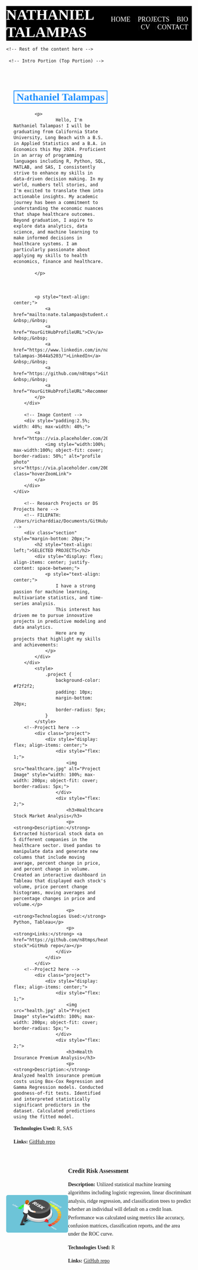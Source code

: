 <!DOCTYPE html>
<html>
<head>
        <title>Nathaniel Talampas</title>
        <link rel="icon" type="image/png" href="favicon-32x32.png" sizes="32x32" />
        <link rel="icon" type="image/png" href="favicon-16x16.png" sizes="16x16" />
        <style>
            body {
                font-family: 'Merriweather', serif;
            }
            .container {
                max-width: 800px;
                margin: auto;
                padding: 20px;
            }
            h1 {
                border: 2px solid DodgerBlue;
                text-align: center;
                color: DodgerBlue;
            }
            h2 {
                color: #333;
                text-align: left;
            }
            p {
                line-height: 1.6;
                font-size: 14px;
            }
            .banner {
                background-color: black;
                text-align: right;
            }
            .banner a {
                margin-right: 10px;
                color: white;
                text-decoration: none;
                font-size: 18px;
            }
            .banner-name {
                color: white;
                font-size: 40px;
                font-weight: bold;
            }
        </style>
    </head>
    <body>
        <div class="banner" style="display: flex; align-items: center; justify-content: space-between;">
            <div class="banner-name" style="color: white; text-align: left;">NATHANIEL TALAMPAS</div>
            <div class="banner-links" style="text-align: right;">
                <a href="#home" style="color: white;">HOME</a>
                <span class="separator">|</span>
                <a href="#papers" style="color: white;">PROJECTS</a>
                <span class="separator">|</span>
                <a href="#home" style="color: white;">BIO</a>
                <span class="separator">|</span>
                <a href="#papers" style="color: white;">CV</a>
                <span class="separator">|</span>
                <a href="#papers" style="color: white;">CONTACT</a>
                <!-- more links here -->
            </div>
        </div>
    
    <!-- Rest of the content here -->

     <!-- Intro Portion (Top Portion) -->
<div class="container" style="display: flex; align-items: center; justify-content: space-between;">
        <!-- Text Content -->
        <div style="width: 55%;">
            <h1 style="text-align: center;">Nathaniel Talampas</h1>
          
            <p>
                    Hello, I'm Nathaniel Talampas! I will be graduating from California State University, Long Beach with a B.S. in Applied Statistics and a B.A. in Economics this May 2024. Proficient in an array of programming languages including R, Python, SQL, MATLAB, and SAS, I consistently strive to enhance my skills in data-driven decision making. In my world, numbers tell stories, and I'm excited to translate them into actionable insights. My academic journey has been a commitment to understanding the economic nuances that shape healthcare outcomes. Beyond graduation, I aspire to explore data analytics, data science, and machine learning to make informed decisions in healthcare systems. I am particularly passionate about applying my skills to health economics, finance and healthcare.
                    
            </p> 



            <p style="text-align: center;">
                <a href="mailto:nate.talampas@student.csulb.edu">Email</a> &nbsp;/&nbsp;
                <a href="YourGitHubProfileURL">CV</a> &nbsp;/&nbsp;
                <a href="https://www.linkedin.com/in/nate-talampas-3644a5203/">LinkedIn</a> &nbsp;/&nbsp;
                <a href="https://github.com/n8tmps">GitHub</a> &nbsp;/&nbsp;
                <a href="YourGitHubProfileURL">Recommendations</a>
            </p>
        </div>
        
        <!-- Image Content -->
        <div style="padding:2.5%; width: 40%; max-width: 40%;">
            <a href="https://via.placeholder.com/200">
                <img style="width:100%; max-width:100%; object-fit: cover; border-radius: 50%;" alt="profile photo" src="https://via.placeholder.com/200" class="hoverZoomLink">
            </a>
        </div>
    </div>
    
        <!-- Research Projects or DS Projects here -->
        <!-- FILEPATH: /Users/richarddiaz/Documents/GitHub/dsrichard97.github.io/index.html -->
        <div class="section" style="margin-bottom: 20px;">
            <h2 style="text-align: left;">SELECTED PROJECTS</h2>
            <div style="display: flex; align-items: center; justify-content: space-between;">
                <p style="text-align: center;">
                    I have a strong passion for machine learning, multivariate statistics, and time-series analysis.
                    This interest has driven me to pursue innovative projects in predictive modeling and data analytics.
                    Here are my projects that highlight my skills and achievements:
                </p>
            </div>
        </div>
            <style>
                .project {
                    background-color: #f2f2f2;
                    padding: 10px;
                    margin-bottom: 20px;
                    border-radius: 5px;
                }
            </style>
        <!--Project1 here -->
            <div class="project">
                <div style="display: flex; align-items: center;">
                    <div style="flex: 1;">
                        <img src="healthcare.jpg" alt="Project Image" style="width: 100%; max-width: 200px; object-fit: cover; border-radius: 5px;">
                    </div>
                    <div style="flex: 2;">
                        <h3>Healthcare Stock Market Analysis</h3>
                        <p><strong>Description:</strong> Extracted historical stock data on 5 different companies in the healthcare sector. Used pandas to manipulate data and generate new columns that include moving average, percent change in price, and percent change in volume. Created an interactive dashboard in Tableau that displayed each stock's volume, price percent change histograms, moving averages and percentage changes in price and volume.</p>
                        <p><strong>Technologies Used:</strong> Python, Tableau</p>
                        <p><strong>Links:</strong> <a href="https://github.com/n8tmps/heathcare-stock">GitHub repo</a></p>
                    </div>
                </div>
            </div>
        <!--Project2 here -->
            <div class="project">
                <div style="display: flex; align-items: center;">
                    <div style="flex: 1;">
                        <img src="health.jpg" alt="Project Image" style="width: 100%; max-width: 200px; object-fit: cover; border-radius: 5px;">
                    </div>
                    <div style="flex: 2;">
                        <h3>Health Insurance Premium Analysis</h3>
                        <p><strong>Description:</strong>  Analyzed health insurance premium costs using Box-Cox Regression and Gamma Regression models. Conducted goodness-of-fit tests. Identified and interpreted statistically significant predictors in the dataset. Calculated predictions using the fitted model.
</p>
                        <p><strong>Technologies Used:</strong> R, SAS</p>
                        <p><strong>Links:</strong> <a href="https://github.com/n8tmps/insurance-premium">GitHub repo</a></p>
                    </div>
                </div>
            </div>
        <!--Project3 here -->
            <div class="project">
                <div style="display: flex; align-items: center;">
                    <div style="flex: 1;">
                        <img src="risk.jpg" alt="Project Image" style="width: 100%; max-width: 200px; object-fit: cover; border-radius: 5px;">
                    </div>
                    <div style="flex: 2;">
                        <h3>Credit Risk Assessment</h3>
                        <p><strong>Description:</strong> Utilized statistical machine learning algorithms including logistic regression, linear discriminant analysis, ridge regression, and classification trees to predict whether an individual will default on a credit loan. Performance was calculated using metrics like accuracy, confusion matrices, classification reports, and the area under the ROC curve.</p>
                        <p><strong>Technologies Used:</strong> R</p>
                        <p><strong>Links:</strong> <a href="https://github.com/n8tmps/credit-risk-assessment">GitHub repo</a></p>
                    </div>
                </div>
            </div>
        
</body>
</html>
